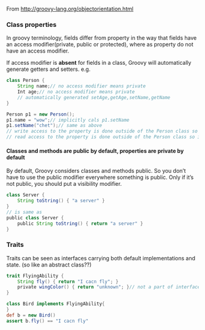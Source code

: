 From http://groovy-lang.org/objectorientation.html

### Class properties

In groovy terminology, fields differ from property in the way that fields have an access modifier(private, public or protected), where as property do not have an access modifier.

If access modifier is **absent** for fields in a class, Groovy will automatically generate getters and setters. e.g.
```groovy
class Person {
    String name;// no access modifier means private
    Int age;// no access modifier means private
    // automatically generated setAge,getAge,setName,getName
}

Person p1 = new Person();
p1.name = "wow";// implicitly cals p1.setName
p1.setName("chet");// same as above
// write access to the property is done outside of the Person class so it will implicitly call setName
// read access to the property is done outside of the Person class so it will implicitly call getName
```

#### Classes and methods are public by default, properties are private by default

By default, Groovy considers classes and methods public. So you don’t have to use the public modifier everywhere something is public. Only if it’s not public, you should put a visibility modifier.

```groovy
class Server {
    String toString() { "a server" }
}
// is same as
public class Server {
    public String toString() { return "a server" }
}
```


### Traits

Traits can be seen as interfaces carrying both default implementations and state. (so like an abstract class??)

```groovy
trait FlyingAbility {
    String fly() { return "I cacn fly"; }
    private wingColor() { return "unknown"; }// not a part of interface
}

class Bird implements FlyingAbility{
}
def b = new Bird()
assert b.fly() == "I cacn fly"
```



